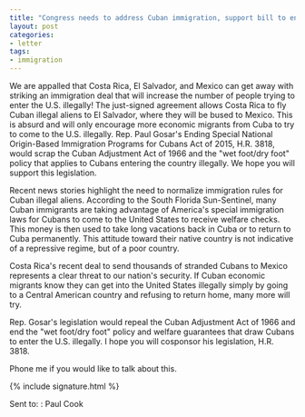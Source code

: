 ```yaml
---
title: "Congress needs to address Cuban immigration, support bill to end special status"
layout: post
categories:
- letter
tags:
- immigration
---
```


We are appalled that Costa Rica, El Salvador, and Mexico can get away with striking an immigration deal that will increase the number of people trying to enter the U.S. illegally! The just-signed agreement allows Costa Rica to fly Cuban illegal aliens to El Salvador, where they will be bused to Mexico. This is absurd and will only encourage more economic migrants from Cuba to try to come to the U.S. illegally. Rep. Paul Gosar's Ending Special National Origin-Based Immigration Programs for Cubans Act of 2015, H.R. 3818, would scrap the Cuban Adjustment Act of 1966 and the "wet foot/dry foot" policy that applies to Cubans entering the country illegally. We hope you will support this legislation.

Recent news stories highlight the need to normalize immigration rules for Cuban illegal aliens. According to the South Florida Sun-Sentinel, many Cuban immigrants are taking advantage of America's special immigration laws for Cubans to come to the United States to receive welfare checks. This money is then used to take long vacations back in Cuba or to return to Cuba permanently. This attitude toward their native country is not indicative of a repressive regime, but of a poor country.

Costa Rica's recent deal to send thousands of stranded Cubans to Mexico represents a clear threat to our nation's security. If Cuban economic migrants know they can get into the United States illegally simply by going to a Central American country and refusing to return home, many more will try.

Rep. Gosar's legislation would repeal the Cuban Adjustment Act of 1966 and end the "wet foot/dry foot" policy and welfare guarantees that draw Cubans to enter the U.S. illegally. I hope you will cosponsor his legislation, H.R. 3818.

Phone me if you would like to talk about this.

{% include signature.html %}

Sent to:
: Paul Cook
